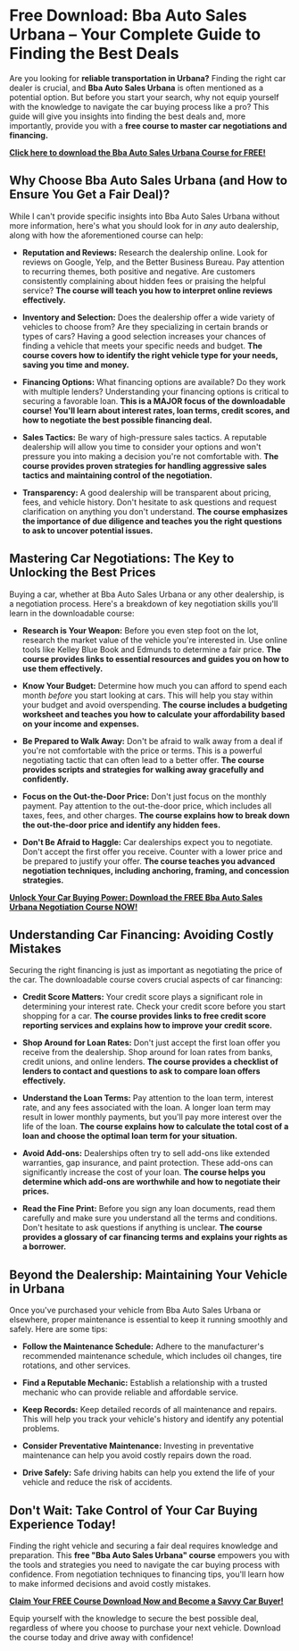 # Free Download: Bba Auto Sales Urbana – Your Complete Guide to Finding the Best Deals

Are you looking for **reliable transportation in Urbana?** Finding the right car dealer is crucial, and **Bba Auto Sales Urbana** is often mentioned as a potential option. But before you start your search, why not equip yourself with the knowledge to navigate the car buying process like a pro? This guide will give you insights into finding the best deals and, more importantly, provide you with a **free course to master car negotiations and financing.**

[**Click here to download the Bba Auto Sales Urbana Course for FREE!**](https://udemywork.com/bba-auto-sales-urbana)

## Why Choose Bba Auto Sales Urbana (and How to Ensure You Get a Fair Deal)?

While I can't provide specific insights into Bba Auto Sales Urbana without more information, here's what you should look for in *any* auto dealership, along with how the aforementioned course can help:

*   **Reputation and Reviews:** Research the dealership online. Look for reviews on Google, Yelp, and the Better Business Bureau. Pay attention to recurring themes, both positive and negative. Are customers consistently complaining about hidden fees or praising the helpful service? **The course will teach you how to interpret online reviews effectively.**

*   **Inventory and Selection:** Does the dealership offer a wide variety of vehicles to choose from? Are they specializing in certain brands or types of cars? Having a good selection increases your chances of finding a vehicle that meets your specific needs and budget. **The course covers how to identify the right vehicle type for your needs, saving you time and money.**

*   **Financing Options:** What financing options are available? Do they work with multiple lenders? Understanding your financing options is critical to securing a favorable loan. **This is a MAJOR focus of the downloadable course! You'll learn about interest rates, loan terms, credit scores, and how to negotiate the best possible financing deal.**

*   **Sales Tactics:** Be wary of high-pressure sales tactics. A reputable dealership will allow you time to consider your options and won't pressure you into making a decision you're not comfortable with. **The course provides proven strategies for handling aggressive sales tactics and maintaining control of the negotiation.**

*   **Transparency:** A good dealership will be transparent about pricing, fees, and vehicle history. Don't hesitate to ask questions and request clarification on anything you don't understand. **The course emphasizes the importance of due diligence and teaches you the right questions to ask to uncover potential issues.**

## Mastering Car Negotiations: The Key to Unlocking the Best Prices

Buying a car, whether at Bba Auto Sales Urbana or any other dealership, is a negotiation process. Here's a breakdown of key negotiation skills you'll learn in the downloadable course:

*   **Research is Your Weapon:** Before you even step foot on the lot, research the market value of the vehicle you're interested in. Use online tools like Kelley Blue Book and Edmunds to determine a fair price. **The course provides links to essential resources and guides you on how to use them effectively.**

*   **Know Your Budget:** Determine how much you can afford to spend each month *before* you start looking at cars. This will help you stay within your budget and avoid overspending. **The course includes a budgeting worksheet and teaches you how to calculate your affordability based on your income and expenses.**

*   **Be Prepared to Walk Away:** Don't be afraid to walk away from a deal if you're not comfortable with the price or terms. This is a powerful negotiating tactic that can often lead to a better offer. **The course provides scripts and strategies for walking away gracefully and confidently.**

*   **Focus on the Out-the-Door Price:** Don't just focus on the monthly payment. Pay attention to the out-the-door price, which includes all taxes, fees, and other charges. **The course explains how to break down the out-the-door price and identify any hidden fees.**

*   **Don't Be Afraid to Haggle:** Car dealerships expect you to negotiate. Don't accept the first offer you receive. Counter with a lower price and be prepared to justify your offer. **The course teaches you advanced negotiation techniques, including anchoring, framing, and concession strategies.**

[**Unlock Your Car Buying Power: Download the FREE Bba Auto Sales Urbana Negotiation Course NOW!**](https://udemywork.com/bba-auto-sales-urbana)

## Understanding Car Financing: Avoiding Costly Mistakes

Securing the right financing is just as important as negotiating the price of the car. The downloadable course covers crucial aspects of car financing:

*   **Credit Score Matters:** Your credit score plays a significant role in determining your interest rate. Check your credit score before you start shopping for a car. **The course provides links to free credit score reporting services and explains how to improve your credit score.**

*   **Shop Around for Loan Rates:** Don't just accept the first loan offer you receive from the dealership. Shop around for loan rates from banks, credit unions, and online lenders. **The course provides a checklist of lenders to contact and questions to ask to compare loan offers effectively.**

*   **Understand the Loan Terms:** Pay attention to the loan term, interest rate, and any fees associated with the loan. A longer loan term may result in lower monthly payments, but you'll pay more interest over the life of the loan. **The course explains how to calculate the total cost of a loan and choose the optimal loan term for your situation.**

*   **Avoid Add-ons:** Dealerships often try to sell add-ons like extended warranties, gap insurance, and paint protection. These add-ons can significantly increase the cost of your loan. **The course helps you determine which add-ons are worthwhile and how to negotiate their prices.**

*   **Read the Fine Print:** Before you sign any loan documents, read them carefully and make sure you understand all the terms and conditions. Don't hesitate to ask questions if anything is unclear. **The course provides a glossary of car financing terms and explains your rights as a borrower.**

## Beyond the Dealership: Maintaining Your Vehicle in Urbana

Once you've purchased your vehicle from Bba Auto Sales Urbana or elsewhere, proper maintenance is essential to keep it running smoothly and safely. Here are some tips:

*   **Follow the Maintenance Schedule:** Adhere to the manufacturer's recommended maintenance schedule, which includes oil changes, tire rotations, and other services.

*   **Find a Reputable Mechanic:** Establish a relationship with a trusted mechanic who can provide reliable and affordable service.

*   **Keep Records:** Keep detailed records of all maintenance and repairs. This will help you track your vehicle's history and identify any potential problems.

*   **Consider Preventative Maintenance:** Investing in preventative maintenance can help you avoid costly repairs down the road.

*   **Drive Safely:** Safe driving habits can help you extend the life of your vehicle and reduce the risk of accidents.

## Don't Wait: Take Control of Your Car Buying Experience Today!

Finding the right vehicle and securing a fair deal requires knowledge and preparation. This **free "Bba Auto Sales Urbana" course** empowers you with the tools and strategies you need to navigate the car buying process with confidence. From negotiation techniques to financing tips, you'll learn how to make informed decisions and avoid costly mistakes.

[**Claim Your FREE Course Download Now and Become a Savvy Car Buyer!**](https://udemywork.com/bba-auto-sales-urbana)

Equip yourself with the knowledge to secure the best possible deal, regardless of where you choose to purchase your next vehicle. Download the course today and drive away with confidence!

